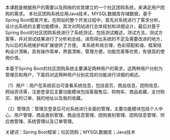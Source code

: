 本课题是根据用户的需要以及网络的优势建立的一个社区团购系统，来满足用户团购的需求。
本社区团购系统应用Java技术，MYSQL数据库存储数据，基于Spring Boot框架开发。在网站的整个开发过程中，首先对系统进行了需求分析，设计出系统的主要功能模块，其次对网站进行总体规划和详细设计，最后对基于Spring Boot的社区团购系统进行了系统测试，包括测试概述，测试方法，测试方案等，并对测试结果进行了分析和总结，进而得出系统的不足及需要改进的地方，为以后的系统维护和扩展提供了方便。
本系统布局合理、色彩搭配和谐、框架结构设计清晰，具有操作简单，界面清晰，管理方便，功能完善等优势，有很高的使用价值。

本基于Spring Boot的社区团购系统主要满足两种用户的需求，这两种用户分别为管理员和用户，下面将对这两种用户分别实现的功能进行详细的阐述。

（1）用户：用户在系统前台可查看系统信息，包括首页、商品信息、团购信息、网站资讯等，注册登录后主要功能模块包括客服售后、购物车、商品收藏、支付购买、我的订单、我的地址以及我的收藏。

（2）管理员：管理员登录后可对系统进行全面的管理，主要功能模块包括个人中心、用户管理、商品类别管理、商品信息管理、团购类别管理、团购信息管理、供应商管理、系统管理以及订单管理。

关键词：Spring Boot框架；社区团购；MYSQL数据库；Java技术

